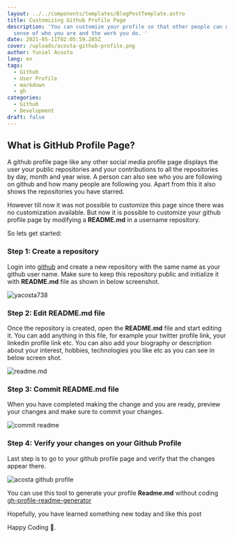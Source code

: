 ```yaml
---
layout: ../../components/templates/BlogPostTemplate.astro
title: Customizing Github Profile Page
description: 'You can customize your profile so that other people can get a better
  sense of who you are and the work you do. '
date: 2021-05-11T02:05:59.285Z
cover: /uploads/acosta-github-profile.png
author: Yuniel Acosta
lang: en
tags:
  - Github
  - User Profile
  - markdown
  - gh
categories:
  - Github
  - Development
draft: false
---
```


## What is GitHub Profile Page?

A github profile page like any other social media profile page displays the user your public repositories and your contributions to all the repositories by day, month and year wise. A person can also see who you are following on github and how many people are following you. Apart from this it also shows the repositories you have starred.

However till now it was not possible to customize this page since there was no customization available. But now it is possible to customize your github profile page by modifying a **README.md** in a username repository.

So lets get started:

### Step 1: Create a repository

Login into [github](https://www.github.com) and create a new repository with the same name as your github user name. Make sure to keep this repository public and initialize it with **README.md** file as shown in below screenshot.

![yacosta738](/uploads/yacosta738.png 'Create a repository')

### Step 2: Edit README.md file

Once the repository is created, open the **README.md** file and start editing it. You can add anything in this file, for example your twitter profile link, your linkedin profile link etc. You can also add your biography or description about your interest, hobbies, technologies you like etc as you can see in below screen shot.

![readme.md](/uploads/edit-readme.png 'Edit README.md file')

### Step 3: Commit README.md file

When you have completed making the change and you are ready, preview your changes and make sure to commit your changes.

![commit readme](/uploads/commited.png 'Commit README.md file')

### Step 4: Verify your changes on your Github Profile

Last step is to go to your github profile page and verify that the changes appear there.

![acosta github profile](/uploads/acosta-github-profile.png 'Verify your changes on your Github Profile Page')

You can use this tool to generate your profile **Readme.md** without coding [gh-profile-readme-generator](https://rahuldkjain.github.io/gh-profile-readme-generator/)

Hopefully, you have learned something new today and like this post

Happy Coding 🤠.
